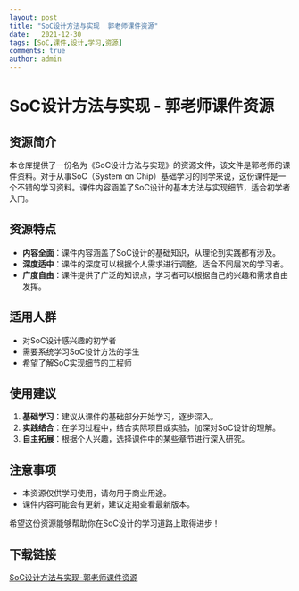 ```yaml
---
layout: post
title: "SoC设计方法与实现  郭老师课件资源"
date:   2021-12-30
tags: [SoC,课件,设计,学习,资源]
comments: true
author: admin
---
```

# SoC设计方法与实现 - 郭老师课件资源

## 资源简介

本仓库提供了一份名为《SoC设计方法与实现》的资源文件，该文件是郭老师的课件资料。对于从事SoC（System on Chip）基础学习的同学来说，这份课件是一个不错的学习资料。课件内容涵盖了SoC设计的基本方法与实现细节，适合初学者入门。

## 资源特点

- **内容全面**：课件内容涵盖了SoC设计的基础知识，从理论到实践都有涉及。
- **深度适中**：课件的深度可以根据个人需求进行调整，适合不同层次的学习者。
- **广度自由**：课件提供了广泛的知识点，学习者可以根据自己的兴趣和需求自由发挥。

## 适用人群

- 对SoC设计感兴趣的初学者
- 需要系统学习SoC设计方法的学生
- 希望了解SoC实现细节的工程师

## 使用建议

1. **基础学习**：建议从课件的基础部分开始学习，逐步深入。
2. **实践结合**：在学习过程中，结合实际项目或实验，加深对SoC设计的理解。
3. **自主拓展**：根据个人兴趣，选择课件中的某些章节进行深入研究。

## 注意事项

- 本资源仅供学习使用，请勿用于商业用途。
- 课件内容可能会有更新，建议定期查看最新版本。

希望这份资源能够帮助你在SoC设计的学习道路上取得进步！

## 下载链接

[SoC设计方法与实现-郭老师课件资源](https://pan.quark.cn/s/ad6022eefcb9)